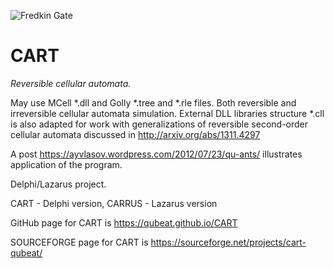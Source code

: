 ![Fredkin Gate](https://quantumbot.files.wordpress.com/2013/08/fredkin-ant-motion.gif)
# CART
*Reversible cellular automata.*

May use MCell *.dll and Golly *.tree and *.rle files.
Both reversible and irreversible cellular automata simulation.
External DLL libraries structure *.cll is also adapted for work with
generalizations of reversible second-order cellular automata discussed in 
http://arxiv.org/abs/1311.4297



A post https://ayvlasov.wordpress.com/2012/07/23/qu-ants/
illustrates application of the program.

Delphi/Lazarus project.

CART - Delphi version, CARRUS - Lazarus version

GitHub page for CART is https://qubeat.github.io/CART

SOURCEFORGE page for CART is https://sourceforge.net/projects/cart-qubeat/





